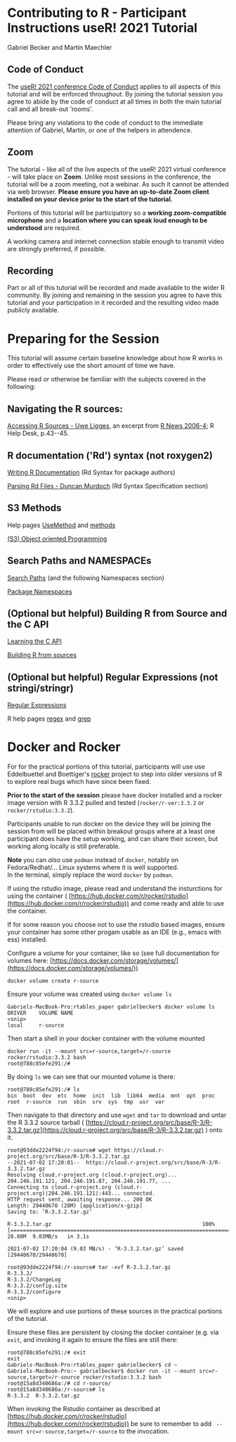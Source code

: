 # Contributing to R - Participant Instructions useR! 2021 Tutorial
Gabriel Becker and Martin Maechler

## Code of Conduct

The [useR! 2021 conference Code of Conduct](https://user2021.r-project.org/participation/coc/)
 applies to all aspects of this tutorial and will be enforced throughout.  By joining the
 tutorial session you agree to abide by the code of conduct at all times in
 both the main tutorial call and all break-out 'rooms'. 

Please bring any violations to the code of conduct to the immediate
attention of Gabriel, Martin, or one of the helpers in attendence. 

## Zoom

The tutorial - like all of the live aspects of the useR! 2021 virtual
conference - will take place on **Zoom**. Unlike most sessions in the
conference, the tutorial will be a zoom meeting, not a webinar. As
such it cannot be attended via web browser. **Please ensure you have
an up-to-date Zoom client installed on your device prior to the start
of the tutorial.**

Portions of this tutorial will be participatory so a **working zoom-compatible microphone** and a **location where you can speak loud enough to be understood** are required. 

A working camera and internet connection stable enough to transmit video are strongly preferred, if possible.

## Recording

Part or all of this tutorial will be recorded and made available to the wider R community. By joining and remaining in the session you agree to have this tutorial and your participation in it recorded and the resulting video made publicly available.

# Preparing for the Session

This tutorial will assume certain baseline knowledge about how R works in order to effectively use the short amount of time we have. 

Please read or otherwise be familiar with the subjects covered in the following:

## Navigating the R sources:
[Accessing R Sources - Uwe Ligges](https://www.r-project.org/doc/Rnews/Rnews_2006-4_Ligges_AccessSource.pdf), an excerpt from
[R News 2006-4](https://cran.r-project.org/doc/Rnews/Rnews_2006-4.pdf); R Help Desk, p.43--45.

## R documentation ('Rd') syntax (not roxygen2)
[Writing R Documentation](https://cran.r-project.org/doc/manuals/r-release/R-exts.html#Writing-R-documentation-files) (Rd Syntax for package authors)

[Parsing Rd Files - Duncan Murdoch](https://developer.r-project.org/parseRd.pdf) (Rd Syntax Specification section)

## S3 Methods
Help pages [UseMethod](https://stat.ethz.ch/R-manual/R-patched/library/base/html/UseMethod.html) and [methods](https://stat.ethz.ch/R-manual/R-patched/library/base/html/methods.html)

[(S3) Object oriented Programming](https://cran.r-project.org/doc/manuals/r-release/R-lang.html#Object_002doriented-programming)

## Search Paths and NAMESPACEs

[Search Paths](https://cran.r-project.org/doc/manuals/r-release/R-ints.html#Search-paths) (and the following Namespaces section)

[Package Namespaces](https://cran.r-project.org/doc/manuals/r-release/R-exts.html#Package-namespaces)


## (Optional but helpful) Building R from Source and the C API

[Learning the C API](https://cran.r-project.org/doc/manuals/r-release/R-ints.html#R-Internal-Structures)

[Building R from sources](https://cran.r-project.org/doc/manuals/r-release/R-admin.html)


## (Optional but helpful) Regular Expressions (not stringi/stringr)

[Regular Expressions](https://cheatography.com/davechild/cheat-sheets/regular-expressions/)

R help pages [regex](https://stat.ethz.ch/R-manual/R-patched/library/base/html/regex.html) and [grep](https://stat.ethz.ch/R-manual/R-patched/library/base/html/grep.html)

# Docker and Rocker

For for the practical portions of this tutorial, participants will use use Eddelbuettel and Boettiger's
 [rocker](https://www.rocker-project.org/) project to step into older versions of R to explore real bugs which have since been fixed.

**Prior to the start of the session** please have docker installed and a rocker image version with R 3.3.2 pulled and tested (`rocker/r-ver:3.3.2` or `rocker/rstudio:3.3.2`).

Participants unable to run docker on the device they will be joining the session from will be placed
within breakout groups where at a least one participant does have the setup working, and can
share their screen, but working along locally is still preferable.

__Note__ you can *also* use `podman` instead of `docker`, notably on
Fedora/Redhat/... Linux systems where it is well supported.  
In the terminal, simply replace the word `docker` by `podman`.

If using the rstudio image, please read and understand the insturctions for using the container ( [https://hub.docker.com/r/rocker/rstudio](https://hub.docker.com/r/rocker/rstudio)) and come ready and able to use the container.

If for some reason you choose not to use the rstudio based images, ensure your container has some other progam usable as an IDE (e.g., emacs with ess) installed.

Configure a volume for your container, like so (see full documentation for volumes here: [https://docs.docker.com/storage/volumes/](https://docs.docker.com/storage/volumes/))


```
docker volume create r-source
```

Ensure your volume was created using `docker volume ls`

```
Gabriels-MacBook-Pro:rtables_paper gabrielbecker$ docker volume ls
DRIVER    VOLUME NAME
<snip>
local     r-source
```

Then start a shell in your docker container with the volume mounted

```
docker run -it --mount src=r-source,target=/r-source rocker/rstudio:3.3.2 bash
root@788c85efe291:/# 
```

By doing `ls` we can see that our mounted volume is there:

```
root@788c85efe291:/# ls
bin  boot  dev	etc  home  init  lib  lib64  media  mnt  opt  proc  root  r-source  run  sbin  srv  sys  tmp  usr  var
```

Then navigate to that directory and use `wget` and `tar` to download and untar the R 3.3.2 source tarball ( [https://cloud.r-project.org/src/base/R-3/R-3.3.2.tar.gz](https://cloud.r-project.org/src/base/R-3/R-3.3.2.tar.gz) ) onto it. 

```
root@93dde2224f94:/r-source# wget https://cloud.r-project.org/src/base/R-3/R-3.3.2.tar.gz
--2021-07-02 17:20:01--  https://cloud.r-project.org/src/base/R-3/R-3.3.2.tar.gz
Resolving cloud.r-project.org (cloud.r-project.org)... 204.246.191.121, 204.246.191.87, 204.246.191.77, ...
Connecting to cloud.r-project.org (cloud.r-project.org)|204.246.191.121|:443... connected.
HTTP request sent, awaiting response... 200 OK
Length: 29440670 (28M) [application/x-gzip]
Saving to: ‘R-3.3.2.tar.gz’

R-3.3.2.tar.gz                                                100%[================================================================================================================================================>]  28.08M  9.03MB/s   in 3.1s   

2021-07-02 17:20:04 (9.03 MB/s) - ‘R-3.3.2.tar.gz’ saved [29440670/29440670]

root@93dde2224f94:/r-source# tar -xvf R-3.3.2.tar.gz 
R-3.3.2/
R-3.3.2/ChangeLog
R-3.3.2/config.site
R-3.3.2/configure
<snip>
```

We will explore and use portions of these sources in the practical portions of the tutorial.

Ensure these files are persistent by closing the docker container (e.g. via `exit`, and invoking it again to ensure the files are still there:

```
root@788c85efe291:/# exit
exit
Gabriels-MacBook-Pro:rtables_paper gabrielbecker$ cd ~
Gabriels-MacBook-Pro:~ gabrielbecker$ docker run -it --mount src=r-source,target=/r-source rocker/rstudio:3.3.2 bash
root@15a8d340686a:/# cd r-source/
root@15a8d340686a:/r-source# ls
R-3.3.2  R-3.3.2.tar.gz
```

When invoking the Rstudio container as described at  [https://hub.docker.com/r/rocker/rstudio](https://hub.docker.com/r/rocker/rstudio)) be sure to remember to add ` --mount src=r-source,target=/r-source` to the invocation.





